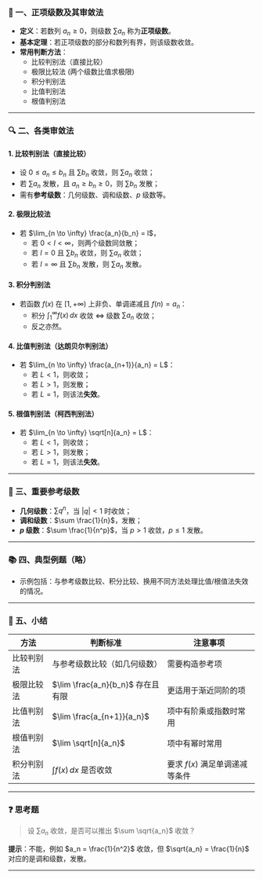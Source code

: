 
### 📌 一、正项级数及其审敛法

- **定义**：若数列 $a_n \geq 0$，则级数 $\sum a_n$ 称为**正项级数**。
- **基本定理**：若正项级数的部分和数列有界，则该级数收敛。
- **常用判断方法**：
  - 比较判别法（直接比较）
  - 极限比较法  (两个级数比值求极限)
  - 积分判别法
  - 比值判别法
  - 根值判别法

---

### 🔍 二、各类审敛法

#### 1. 比较判别法（直接比较）
- 设 $0 \leq a_n \leq b_n$ 且 $\sum b_n$ 收敛，则 $\sum a_n$ 收敛；
- 若 $\sum a_n$ 发散，且 $a_n \geq b_n \geq 0$，则 $\sum b_n$ 发散；
- 需有**参考级数**：几何级数、调和级数、$p$ 级数等。

#### 2. 极限比较法
- 若 $\lim_{n \to \infty} \frac{a_n}{b_n} = l$，
  - 若 $0 < l < \infty$，则两个级数同敛散；
  - 若 $l = 0$ 且 $\sum b_n$ 收敛，则 $\sum a_n$ 收敛；
  - 若 $l = \infty$ 且 $\sum b_n$ 发散，则 $\sum a_n$ 发散。

#### 3. 积分判别法
- 若函数 $f(x)$ 在 $[1, +\infty)$ 上非负、单调递减且 $f(n) = a_n$：
  - 积分 $\int_1^\infty f(x)\,dx$ 收敛 $\Leftrightarrow$ 级数 $\sum a_n$ 收敛；
  - 反之亦然。

#### 4. 比值判别法（达朗贝尔判别法）
- 若 $\lim_{n \to \infty} \frac{a_{n+1}}{a_n} = L$：
  - 若 $L < 1$，则收敛；
  - 若 $L > 1$，则发散；
  - 若 $L = 1$，则该法**失效**。

#### 5. 根值判别法（柯西判别法）
- 若 $\lim_{n \to \infty} \sqrt[n]{a_n} = L$：
  - 若 $L < 1$，则收敛；
  - 若 $L > 1$，则发散；
  - 若 $L = 1$，则该法**失效**。

---

### 🧮 三、重要参考级数

- **几何级数**：$\sum q^n$，当 $|q| < 1$ 时收敛；
- **调和级数**：$\sum \frac{1}{n}$，发散；
- **$p$ 级数**：$\sum \frac{1}{n^p}$，当 $p > 1$ 收敛，$p \leq 1$ 发散。

---

### 📚 四、典型例题（略）

- 示例包括：与参考级数比较、积分比较、换用不同方法处理比值/根值法失效的情况。

---

### 📝 五、小结

| 方法             | 判断标准                                     | 注意事项                   |
|------------------|----------------------------------------------|----------------------------|
| 比较判别法        | 与参考级数比较（如几何级数）                    | 需要构造参考项              |
| 极限比较法        | $\lim \frac{a_n}{b_n}$ 存在且有限               | 更适用于渐近同阶的项        |
| 比值判别法        | $\lim \frac{a_{n+1}}{a_n}$                     | 项中有阶乘或指数时常用      |
| 根值判别法        | $\lim \sqrt[n]{a_n}$                          | 项中有幂时常用              |
| 积分判别法        | $\int f(x)\,dx$ 是否收敛                      | 要求 $f(x)$ 满足单调递减等条件 |

---

### ❓ 思考题

> 设 $\sum a_n$ 收敛，是否可以推出 $\sum \sqrt{a_n}$ 收敛？

**提示**：不能，例如 $a_n = \frac{1}{n^2}$ 收敛，但 $\sqrt{a_n} = \frac{1}{n}$ 对应的是调和级数，发散。

---